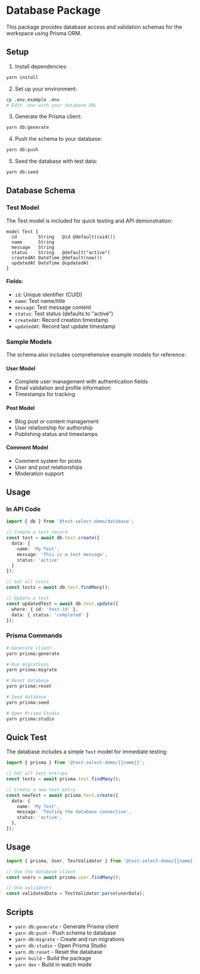 # Database Package

This package provides database access and validation schemas for the workspace using Prisma ORM.

## Setup

1. Install dependencies:
```bash
yarn install
```

2. Set up your environment:
```bash
cp .env.example .env
# Edit .env with your database URL
```

3. Generate the Prisma client:
```bash
yarn db:generate
```

4. Push the schema to your database:
```bash
yarn db:push
```

5. Seed the database with test data:
```bash
yarn db:seed
```

## Database Schema

### Test Model

The Test model is included for quick testing and API demonstration:

```prisma
model Test {
  id        String   @id @default(cuid())
  name      String
  message   String
  status    String   @default("active")
  createdAt DateTime @default(now())
  updatedAt DateTime @updatedAt
}
```

#### Fields:
- `id`: Unique identifier (CUID)
- `name`: Test name/title
- `message`: Test message content
- `status`: Test status (defaults to "active")
- `createdAt`: Record creation timestamp
- `updatedAt`: Record last update timestamp

### Sample Models

The schema also includes comprehensive example models for reference:

#### User Model
- Complete user management with authentication fields
- Email validation and profile information
- Timestamps for tracking

#### Post Model
- Blog post or content management
- User relationship for authorship
- Publishing status and timestamps

#### Comment Model
- Comment system for posts
- User and post relationships
- Moderation support

## Usage

### In API Code

```typescript
import { db } from '@test-select-demo/database';

// Create a test record
const test = await db.test.create({
  data: {
    name: 'My Test',
    message: 'This is a test message',
    status: 'active'
  }
});

// Get all tests
const tests = await db.test.findMany();

// Update a test
const updatedTest = await db.test.update({
  where: { id: 'test-id' },
  data: { status: 'completed' }
});
```

### Prisma Commands

```bash
# Generate client
yarn prisma:generate

# Run migrations
yarn prisma:migrate

# Reset database
yarn prisma:reset

# Seed database
yarn prisma:seed

# Open Prisma Studio
yarn prisma:studio
```

## Quick Test

The database includes a simple `Test` model for immediate testing:

```typescript
import { prisma } from '@test-select-demo/{{name}}';

// Get all test entries
const tests = await prisma.test.findMany();

// Create a new test entry
const newTest = await prisma.test.create({
  data: {
    name: 'My Test',
    message: 'Testing the database connection',
    status: 'active',
  },
});
```

## Usage

```typescript
import { prisma, User, TestValidator } from '@test-select-demo/{{name}}';

// Use the database client
const users = await prisma.user.findMany();

// Use validators
const validatedData = TestValidator.parse(userData);
```

## Scripts

- `yarn db:generate` - Generate Prisma client
- `yarn db:push` - Push schema to database
- `yarn db:migrate` - Create and run migrations
- `yarn db:studio` - Open Prisma Studio
- `yarn db:reset` - Reset the database
- `yarn build` - Build the package
- `yarn dev` - Build in watch mode
